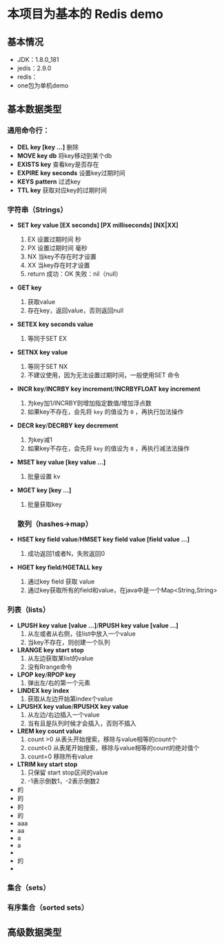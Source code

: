 # 本项目为基本的 Redis demo

## 基本情况

* JDK：1.8.0_181
* jedis：2.9.0
* redis：
* one包为单机demo

## 基本数据类型

### 通用命令行：

* **DEL key [key ...]** 删除
* **MOVE key db** 将key移动到某个db
* **EXISTS key** 查看key是否存在
* **EXPIRE key seconds** 设置key过期时间
* **KEYS pattern** 过滤key
* **TTL key** 获取对应key的过期时间

### 字符串（Strings）

* **SET key value [EX seconds] [PX milliseconds] [NX|XX]**
  
  1. EX 设置过期时间 秒
  2. PX 设置过期时间 毫秒
  3. NX 当key不存在时才设置
  4. XX 当key存在时才设置
  5. return 成功：OK 失败：nil（null）
  
* **GET key**
  1. 获取value
  2. 存在key，返回value，否则返回null
  
* **SETEX key seconds value**
  
  1.  等同于SET EX
  
* **SETNX key value**
  1. 等同于SET NX
  2. 不建议使用，因为无法设置过期时间，一般使用SET 命令
  
* **INCR key**/**INCRBY key increment**/**INCRBYFLOAT key increment**
  1. 为key加1/INCRBY则增加指定数值/增加浮点数
  2. 如果key不存在，会先将 `key` 的值设为 `0` ，再执行加法操作
  
* **DECR key**/**DECRBY key decrement**
  
  1. 为key减1
  2. 如果key不存在，会先将 `key` 的值设为 `0` ，再执行减法法操作
  
* **MSET key value [key value ...]**
  
  1. 批量设置 kv
  
* **MGET key [key ...]**

  1. 批量获取key

  

  ### 散列（hashes->map）

* **HSET key field value**/**HMSET key field value [field value ...]**
  1. 成功返回1或者N，失败返回0
* **HGET key field**/**HGETALL key**
  1. 通过key field 获取 value
  2. 通过key获取所有的field和value，在java中是一个Map<String,String>

### 列表（lists）

* **LPUSH key value [value ...]**/**RPUSH key value [value ...]**
  1. 从左或者从右侧，往list中放入一个value
  2. 当key不存在，则创建一个队列
* **LRANGE key start stop**
  1. 从左边获取某list的value
  2. 没有Rrange命令
* **LPOP key**/**RPOP key**
  1. 弹出左/右的第一个元素
* **LINDEX key index**
  1. 获取从左边开始第index个value
* **LPUSHX key value**/**RPUSHX key value**
  1. 从左边/右边插入一个value
  2. 当有且是队列时候才会插入，否则不插入
* **LREM key count value**
  1. count >0 从表头开始搜索，移除与value相等的count个
  2. count<0 从表尾开始搜索，移除与value相等的count的绝对值个
  3. count=0 移除所有value
* **LTRIM key start stop**
  1. 只保留 start stop区间的value
  2. -1表示倒数1，-2表示倒数2
* 的
* 的
* 的
* 的
* aaa
* aa
* a
* a
* 
* 的
* 

### 集合（sets）

### 有序集合（sorted sets）

## 高级数据类型

### 